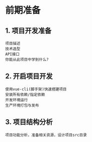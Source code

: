 # 前期准备
## 1. 项目开发准备
    项目描述
    技术选型
    API接口
    你能从此项目中学到什么?

## 2. 开启项目开发
    使用vue-cli(脚手架)快速搭建项目
    安装所有依赖/指定依赖
    开发环境运行
    生产环境打包与发布

## 3.	项目结构分析
    项目功能分析，准备相关资源，设计项目src目录
